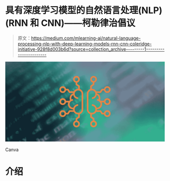 # 具有深度学习模型的自然语言处理(NLP)(RNN 和 CNN)——柯勒律治倡议

> 原文：<https://medium.com/mlearning-ai/natural-language-processing-nlp-with-deep-learning-models-rnn-cnn-coleridge-initiative-928f8d003b6d?source=collection_archive---------1----------------------->

![](img/b2e9bd88130bfe465e391d208caf6dbd.png)

Canva

# 介绍
